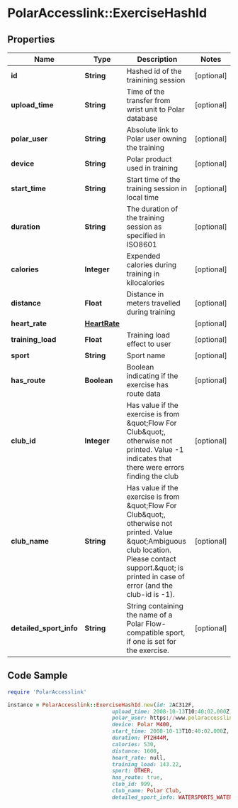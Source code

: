 # PolarAccesslink::ExerciseHashId

## Properties

Name | Type | Description | Notes
------------ | ------------- | ------------- | -------------
**id** | **String** | Hashed id of the trainining session | [optional]
**upload_time** | **String** | Time of the transfer from wrist unit to Polar database | [optional]
**polar_user** | **String** | Absolute link to Polar user owning the training | [optional]
**device** | **String** | Polar product used in training | [optional]
**start_time** | **String** | Start time of the training session in local time | [optional]
**duration** | **String** | The duration of the training session as specified in ISO8601 | [optional]
**calories** | **Integer** | Expended calories during training in kilocalories | [optional]
**distance** | **Float** | Distance in meters travelled during training | [optional]
**heart_rate** | [**HeartRate**](HeartRate.md) |  | [optional]
**training_load** | **Float** | Training load effect to user | [optional]
**sport** | **String** | Sport name | [optional]
**has_route** | **Boolean** | Boolean indicating if the exercise has route data | [optional]
**club_id** | **Integer** | Has value if the exercise is from \&quot;Flow For Club\&quot;, otherwise not printed. Value -1 indicates that there were errors finding the club | [optional]
**club_name** | **String** | Has value if the exercise is from \&quot;Flow For Club\&quot;, otherwise not printed. Value \&quot;Ambiguous club location. Please contact support.\&quot; is printed in case of error (and the club-id is -1). | [optional]
**detailed_sport_info** | **String** | String containing the name of a Polar Flow-compatible sport, if one is set for the exercise. | [optional]

## Code Sample

```ruby
require 'PolarAccesslink'

instance = PolarAccesslink::ExerciseHashId.new(id: 2AC312F,
                                 upload_time: 2008-10-13T10:40:02.000Z,
                                 polar_user: https://www.polaraccesslink/v3/users/1,
                                 device: Polar M400,
                                 start_time: 2008-10-13T10:40:02.000Z,
                                 duration: PT2H44M,
                                 calories: 530,
                                 distance: 1600,
                                 heart_rate: null,
                                 training_load: 143.22,
                                 sport: OTHER,
                                 has_route: true,
                                 club_id: 999,
                                 club_name: Polar Club,
                                 detailed_sport_info: WATERSPORTS_WATERSKI)
```


